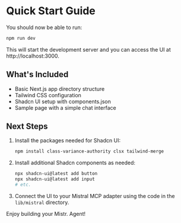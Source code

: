 # Quick Start Guide

You should now be able to run:

```bash
npm run dev
```

This will start the development server and you can access the UI at http://localhost:3000.

## What's Included

- Basic Next.js app directory structure
- Tailwind CSS configuration
- Shadcn UI setup with components.json
- Sample page with a simple chat interface

## Next Steps

1. Install the packages needed for Shadcn UI:
   ```bash
   npm install class-variance-authority clsx tailwind-merge
   ```

2. Install additional Shadcn components as needed:
   ```bash
   npx shadcn-ui@latest add button
   npx shadcn-ui@latest add input
   # etc.
   ```

3. Connect the UI to your Mistral MCP adapter using the code in the `lib/mistral` directory.

Enjoy building your Mistr. Agent!
